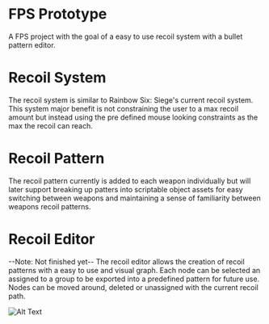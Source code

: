 # FPS Prototype
A FPS project with the goal of a easy to use recoil system with a bullet pattern editor.

# Recoil System
The recoil system is similar to Rainbow Six: Siege's current recoil system. This system major benefit is not constraining the user to a max recoil amount but instead using the pre defined mouse looking constraints as the max the recoil can reach.

# Recoil Pattern
The recoil pattern currently is added to each weapon individually but will later support breaking up patters into scriptable object assets for easy switching between weapons and maintaining a sense of familiarity between weapons recoil patterns.

# Recoil Editor
--Note: Not finished yet--
The recoil editor allows the creation of recoil patterns with a easy to use and visual graph. Each node can be selected an assigned to a group to be exported into a predefined pattern for future use. Nodes can be moved around, deleted or unassigned with the current recoil path.

![Alt Text](https://media.giphy.com/media/FNttWXT6R40bJFN54H/giphy.gif)
